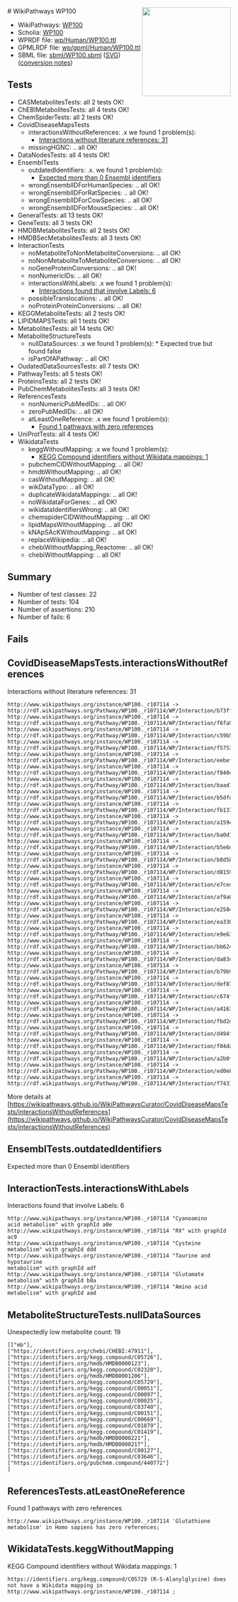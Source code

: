 <img style="float: right; width: 200px" src="../logo.png" />
# WikiPathways WP100

* WikiPathways: [WP100](https://identifiers.org/wikipathways:WP100)
* Scholia: [WP100](https://scholia.toolforge.org/wikipathways/WP100)
* WPRDF file: [wp/Human/WP100.ttl](../wp/Human/WP100.ttl)
* GPMLRDF file: [wp/gpml/Human/WP100.ttl](../wp/gpml/Human/WP100.ttl)
* SBML file: [sbml/WP100.sbml](../sbml/WP100.sbml) ([SVG](../sbml/WP100.svg)) ([conversion notes](../sbml/WP100.txt))

## Tests
* CASMetabolitesTests: all 2 tests OK!
* ChEBIMetabolitesTests: all 4 tests OK!
* ChemSpiderTests: all 2 tests OK!
* CovidDiseaseMapsTests
    * interactionsWithoutReferences: .x we found 1 problem(s):
        * [Interactions without literature references: 31](#9701cd20)
    * missingHGNC: .. all OK!
* DataNodesTests: all 4 tests OK!
* EnsemblTests
    * outdatedIdentifiers: .x. we found 1 problem(s):
        * [Expected more than 0 Ensembl identifiers](#f44398b7)
    * wrongEnsemblIDForHumanSpecies: .. all OK!
    * wrongEnsemblIDForRatSpecies: .. all OK!
    * wrongEnsemblIDForCowSpecies: .. all OK!
    * wrongEnsemblIDForMouseSpecies: .. all OK!
* GeneralTests: all 13 tests OK!
* GeneTests: all 3 tests OK!
* HMDBMetabolitesTests: all 2 tests OK!
* HMDBSecMetabolitesTests: all 3 tests OK!
* InteractionTests
    * noMetaboliteToNonMetaboliteConversions: .. all OK!
    * noNonMetaboliteToMetaboliteConversions: .. all OK!
    * noGeneProteinConversions: .. all OK!
    * nonNumericIDs: .. all OK!
    * interactionsWithLabels: .x we found 1 problem(s):
        * [Interactions found that involve Labels: 6](#630d267d)
    * possibleTranslocations: .. all OK!
    * noProteinProteinConversions: .. all OK!
* KEGGMetaboliteTests: all 2 tests OK!
* LIPIDMAPSTests: all 1 tests OK!
* MetabolitesTests: all 14 tests OK!
* MetaboliteStructureTests
    * nullDataSources: .x we found 1 problem(s):
            * Expected true but found false
    * isPartOfAPathway: .. all OK!
* OudatedDataSourcesTests: all 7 tests OK!
* PathwayTests: all 5 tests OK!
* ProteinsTests: all 2 tests OK!
* PubChemMetabolitesTests: all 3 tests OK!
* ReferencesTests
    * nonNumericPubMedIDs: .. all OK!
    * zeroPubMedIDs: .. all OK!
    * atLeastOneReference: .x we found 1 problem(s):
        * [Found 1 pathways with zero references](#35eb778e)
* UniProtTests: all 4 tests OK!
* WikidataTests
    * keggWithoutMapping: .x we found 1 problem(s):
        * [KEGG Compound identifiers without Wikidata mappings: 1](#76796b44)
    * pubchemCIDWithoutMapping: .. all OK!
    * hmdbWithoutMapping: .. all OK!
    * casWithoutMapping: .. all OK!
    * wikDataTypo: .. all OK!
    * duplicateWikidataMappings: .. all OK!
    * noWikidataForGenes: .. all OK!
    * wikidataIdentifiersWrong: .. all OK!
    * chemspiderCIDWithoutMapping: .. all OK!
    * lipidMapsWithoutMapping: .. all OK!
    * kNApSAcKWithoutMapping: .. all OK!
    * replaceWikipedia: .. all OK!
    * chebiWithoutMapping_Reactome: .. all OK!
    * chebiWithoutMapping: .. all OK!


## Summary

* Number of test classes: 22
* Number of tests: 104
* Number of assertions: 210
* Number of fails: 6

## Fails

<a name="9701cd20" />

## CovidDiseaseMapsTests.interactionsWithoutReferences

Interactions without literature references: 31
```
http://www.wikipathways.org/instance/WP100._r107114 -> http://rdf.wikipathways.org/Pathway/WP100._r107114/WP/Interaction/b73ff
http://www.wikipathways.org/instance/WP100._r107114 -> http://rdf.wikipathways.org/Pathway/WP100._r107114/WP/Interaction/f6fa9
http://www.wikipathways.org/instance/WP100._r107114 -> http://rdf.wikipathways.org/Pathway/WP100._r107114/WP/Interaction/c59b5
http://www.wikipathways.org/instance/WP100._r107114 -> http://rdf.wikipathways.org/Pathway/WP100._r107114/WP/Interaction/f5753
http://www.wikipathways.org/instance/WP100._r107114 -> http://rdf.wikipathways.org/Pathway/WP100._r107114/WP/Interaction/eebef
http://www.wikipathways.org/instance/WP100._r107114 -> http://rdf.wikipathways.org/Pathway/WP100._r107114/WP/Interaction/f840c
http://www.wikipathways.org/instance/WP100._r107114 -> http://rdf.wikipathways.org/Pathway/WP100._r107114/WP/Interaction/baad1
http://www.wikipathways.org/instance/WP100._r107114 -> http://rdf.wikipathways.org/Pathway/WP100._r107114/WP/Interaction/b5dfd
http://www.wikipathways.org/instance/WP100._r107114 -> http://rdf.wikipathways.org/Pathway/WP100._r107114/WP/Interaction/fb137
http://www.wikipathways.org/instance/WP100._r107114 -> http://rdf.wikipathways.org/Pathway/WP100._r107114/WP/Interaction/a159c
http://www.wikipathways.org/instance/WP100._r107114 -> http://rdf.wikipathways.org/Pathway/WP100._r107114/WP/Interaction/ba0d1
http://www.wikipathways.org/instance/WP100._r107114 -> http://rdf.wikipathways.org/Pathway/WP100._r107114/WP/Interaction/b5e6d
http://www.wikipathways.org/instance/WP100._r107114 -> http://rdf.wikipathways.org/Pathway/WP100._r107114/WP/Interaction/b8d58
http://www.wikipathways.org/instance/WP100._r107114 -> http://rdf.wikipathways.org/Pathway/WP100._r107114/WP/Interaction/d8159
http://www.wikipathways.org/instance/WP100._r107114 -> http://rdf.wikipathways.org/Pathway/WP100._r107114/WP/Interaction/e7cec
http://www.wikipathways.org/instance/WP100._r107114 -> http://rdf.wikipathways.org/Pathway/WP100._r107114/WP/Interaction/af9a0
http://www.wikipathways.org/instance/WP100._r107114 -> http://rdf.wikipathways.org/Pathway/WP100._r107114/WP/Interaction/e2584
http://www.wikipathways.org/instance/WP100._r107114 -> http://rdf.wikipathways.org/Pathway/WP100._r107114/WP/Interaction/ea330
http://www.wikipathways.org/instance/WP100._r107114 -> http://rdf.wikipathways.org/Pathway/WP100._r107114/WP/Interaction/e9e63
http://www.wikipathways.org/instance/WP100._r107114 -> http://rdf.wikipathways.org/Pathway/WP100._r107114/WP/Interaction/bb624
http://www.wikipathways.org/instance/WP100._r107114 -> http://rdf.wikipathways.org/Pathway/WP100._r107114/WP/Interaction/da83c
http://www.wikipathways.org/instance/WP100._r107114 -> http://rdf.wikipathways.org/Pathway/WP100._r107114/WP/Interaction/b79b9
http://www.wikipathways.org/instance/WP100._r107114 -> http://rdf.wikipathways.org/Pathway/WP100._r107114/WP/Interaction/def87
http://www.wikipathways.org/instance/WP100._r107114 -> http://rdf.wikipathways.org/Pathway/WP100._r107114/WP/Interaction/c674f
http://www.wikipathways.org/instance/WP100._r107114 -> http://rdf.wikipathways.org/Pathway/WP100._r107114/WP/Interaction/a4163
http://www.wikipathways.org/instance/WP100._r107114 -> http://rdf.wikipathways.org/Pathway/WP100._r107114/WP/Interaction/fbd2d
http://www.wikipathways.org/instance/WP100._r107114 -> http://rdf.wikipathways.org/Pathway/WP100._r107114/WP/Interaction/d494f
http://www.wikipathways.org/instance/WP100._r107114 -> http://rdf.wikipathways.org/Pathway/WP100._r107114/WP/Interaction/f04da
http://www.wikipathways.org/instance/WP100._r107114 -> http://rdf.wikipathways.org/Pathway/WP100._r107114/WP/Interaction/a2b0f
http://www.wikipathways.org/instance/WP100._r107114 -> http://rdf.wikipathways.org/Pathway/WP100._r107114/WP/Interaction/ed0e8
http://www.wikipathways.org/instance/WP100._r107114 -> http://rdf.wikipathways.org/Pathway/WP100._r107114/WP/Interaction/f7431
```

More details at [https://wikipathways.github.io/WikiPathwaysCurator/CovidDiseaseMapsTests/interactionsWithoutReferences](https://wikipathways.github.io/WikiPathwaysCurator/CovidDiseaseMapsTests/interactionsWithoutReferences)

<a name="f44398b7" />

## EnsemblTests.outdatedIdentifiers

Expected more than 0 Ensembl identifiers
<a name="630d267d" />

## InteractionTests.interactionsWithLabels

Interactions found that involve Labels: 6
```
http://www.wikipathways.org/instance/WP100._r107114 "Cyanoamino
acid metabolism" with graphId a0e
http://www.wikipathways.org/instance/WP100._r107114 "RX" with graphId ac9
http://www.wikipathways.org/instance/WP100._r107114 "Cysteine metabolism" with graphId ddd
http://www.wikipathways.org/instance/WP100._r107114 "Taurine and hypotaurine
metabolism" with graphId adf
http://www.wikipathways.org/instance/WP100._r107114 "Glutamate metabolism" with graphId b8a
http://www.wikipathways.org/instance/WP100._r107114 "Amino acid metabolism" with graphId aad
```

<a name="91904192" />

## MetaboliteStructureTests.nullDataSources

Unexpectedly low metabolite count: 19
```
[["mb"],
["https://identifiers.org/chebi/CHEBI:47911"],
["https://identifiers.org/kegg.compound/C05726"],
["https://identifiers.org/hmdb/HMDB0000123"],
["https://identifiers.org/kegg.compound/C02320"],
["https://identifiers.org/hmdb/HMDB0001206"],
["https://identifiers.org/kegg.compound/C05729"],
["https://identifiers.org/kegg.compound/C00051"],
["https://identifiers.org/kegg.compound/C00097"],
["https://identifiers.org/kegg.compound/C00025"],
["https://identifiers.org/kegg.compound/C03740"],
["https://identifiers.org/kegg.compound/C00151"],
["https://identifiers.org/kegg.compound/C00669"],
["https://identifiers.org/kegg.compound/C01879"],
["https://identifiers.org/kegg.compound/C01419"],
["https://identifiers.org/hmdb/HMDB0000221"],
["https://identifiers.org/hmdb/HMDB0000217"],
["https://identifiers.org/kegg.compound/C00127"],
["https://identifiers.org/kegg.compound/C03646"],
["https://identifiers.org/pubchem.compound/440772"]
]
```

<a name="35eb778e" />

## ReferencesTests.atLeastOneReference

Found 1 pathways with zero references
```
http://www.wikipathways.org/instance/WP100._r107114 'Glutathione metabolism' in Homo sapiens has zero references; 
```

<a name="76796b44" />

## WikidataTests.keggWithoutMapping

KEGG Compound identifiers without Wikidata mappings: 1
```
https://identifiers.org/kegg.compound/C05729 (R-S-Alanylglycine) does not have a Wikidata mapping in http://www.wikipathways.org/instance/WP100._r107114 ; 
```

